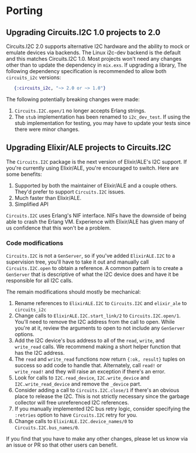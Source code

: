 <!--
  SPDX-License-Identifier: CC-BY-4.0
  SPDX-FileCopyrightText: 2018 Frank Hunleth
-->

# Porting

## Upgrading Circuits.I2C 1.0 projects to 2.0

Circuits.I2C 2.0 supports alternative I2C hardware and the ability to mock or
emulate devices via backends. The Linux i2c-dev backend is the default and this
matches Circuits.I2C 1.0. Most projects won't need any changes other than to
update the dependency in `mix.exs`. If upgrading a library, The following
dependency specification is recommended to allow both `circuits_i2c` versions:

```elixir
   {:circuits_i2c, "~> 2.0 or ~> 1.0"}
```

The following potentially breaking changes were made:

1. `Circuits.I2C.open/1` no longer accepts Erlang strings.
2. The `stub` implementation has been renamed to `i2c_dev_test`. If using the
   stub implementation for testing, you may have to update your tests since
   there were minor changes.

## Upgrading Elixir/ALE projects to Circuits.I2C

The `Circuits.I2C` package is the next version of Elixir/ALE's I2C support.
If you're currently using Elixir/ALE, you're encouraged to switch. Here are some
benefits:

1. Supported by both the maintainer of Elixir/ALE and a couple others. They'd
   prefer to support `Circuits.I2C` issues.
2. Much faster than Elixir/ALE.
3. Simplified API

`Circuits.I2C` uses Erlang's NIF interface. NIFs have the downside of being able
to crash the Erlang VM. Experience with Elixir/ALE has given many of us
confidence that this won't be a problem.

### Code modifications

`Circuits.I2C` is not a `GenServer`, so if you've added `ElixirALE.I2C` to a
supervision tree, you'll have to take it out and manually call
`Circuits.I2C.open` to obtain a reference. A common pattern is to create a
`GenServer` that is descriptive of what the I2C device does and have it be
responsible for all I2C calls.

The remain modifications should mostly be mechanical:

1. Rename references to `ElixirALE.I2C` to `Circuits.I2C` and `elixir_ale`
   to `circuits_i2c`
2. Change calls to `ElixirALE.I2C.start_link/2` to `Circuits.I2C.open/1`. You'll
   need to remove the I2C address from the call to open. While you're at it,
   review the arguments to open to not include any `GenServer` options.
3. Add the I2C device's bus address to all of the `read`, `write`, and
   `write_read` calls. We recommend making a short helper function that has
   the I2C address.
4. The `read` and `write_read` functions now return `{:ok, result}` tuples on
   success so add code to handle that. Alternately, call `read!` or `write_read!`
   and they will raise an exception if there's an error.
5. Look for calls to `I2C.read_device`, `I2C.write_device` and
   `I2C.write_read_device` and remove the `_device` part.
6. Consider adding a call to `Circuits.I2C.close/1` if there's an obvious place
   to release the I2C. This is not strictly necessary since the garbage
   collector will free unreferenced I2C references.
7. If you manually implemented I2C bus retry logic, consider specifying the
   `:retries` option to have `Circuits.I2C` retry for you.
8. Change calls to `ElixirALE.I2C.device_names/0` to `Circuits.I2C.bus_names/0`.

If you find that you have to make any other changes, please let us know via an
issue or PR so that other users can benefit.
